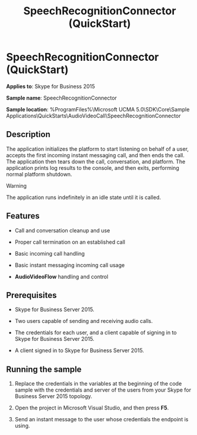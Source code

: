 ﻿---
title: SpeechRecognitionConnector (QuickStart)
description: An overview of the SpeechRecognitionConnector (QuickStart).
TOCTitle: SpeechRecognitionConnector (QuickStart)
ms:assetid: 989144b9-9967-4bd2-99cf-71530111566d
ms:mtpsurl: https://msdn.microsoft.com/library/Dn454828(v=office.16)
ms:contentKeyID: 65240080
ms.date: 07/27/2015
mtps_version: v=office.16
---

# SpeechRecognitionConnector (QuickStart)


**Applies to**: Skype for Business 2015



**Sample name**: SpeechRecognitionConnector

**Sample location**: %ProgramFiles%\\Microsoft UCMA 5.0\\SDK\\Core\\Sample Applications\\QuickStarts\\AudioVideoCall\\SpeechRecognitionConnector

## Description

The application initializes the platform to start listening on behalf of a user, accepts the first incoming instant messaging call, and then ends the call. The application then tears down the call, conversation, and platform. The application prints log results to the console, and then exits, performing normal platform shutdown.


> [!WARNING]
> <P>The application runs indefinitely in an idle state until it is called.</P>



## Features

  - Call and conversation cleanup and use

  - Proper call termination on an established call

  - Basic incoming call handling

  - Basic instant messaging incoming call usage

  - **AudioVideoFlow** handling and control

## Prerequisites

  - Skype for Business Server 2015.

  - Two users capable of sending and receiving audio calls.

  - The credentials for each user, and a client capable of signing in to Skype for Business Server 2015.

  - A client signed in to Skype for Business Server 2015.

## Running the sample

1.  Replace the credentials in the variables at the beginning of the code sample with the credentials and server of the users from your Skype for Business Server 2015 topology.

2.  Open the project in Microsoft Visual Studio, and then press **F5**.

3.  Send an instant message to the user whose credentials the endpoint is using.

